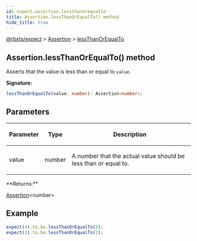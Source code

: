 ```yaml
---
id: expect.assertion.lessthanorequalto
title: Assertion.lessThanOrEqualTo() method
hide_title: true
---
```


[@rbxts/expect](./expect.md) &gt; [Assertion](./expect.assertion.md) &gt; [lessThanOrEqualTo](./expect.assertion.lessthanorequalto.md)

## Assertion.lessThanOrEqualTo() method

Asserts that the value is less than or equal to `value`<!-- -->.

**Signature:**

```typescript
lessThanOrEqualTo(value: number): Assertion<number>;
```

## Parameters

<table><thead><tr><th>

Parameter


</th><th>

Type


</th><th>

Description


</th></tr></thead>
<tbody><tr><td>

value


</td><td>

number


</td><td>

A number that the actual value should be less than or equal to.


</td></tr>
</tbody></table>
**Returns:**

[Assertion](./expect.assertion.md)<!-- -->&lt;number&gt;

## Example


```ts
expect(4).to.be.lessThanOrEqualTo(5);
expect(2).to.be.lessThanOrEqualTo(2);
```
